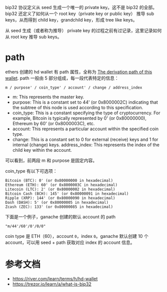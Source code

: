 bip32 协议定义从 seed 生成一个唯一的 private key。这不是 bip32 的全部。bip32 还定义了如何从一个 root key（private key or public key） 推导 sub keys，从而得到 child key，grandchild key，形成 tree like
keys。

从 seed 生成（或者称为推导） private key 的过程之前有过记录，这里记录如何从 root key 推导 sub keys。

# path
ethers 创建的 hd wallet 有 path 属性，全称为 [The derivation path of this wallet](https://docs.ethers.org/v6/api/wallet/#HDNodeWallet-path). path 一般由 5 部分组成，每一段代表特定的信息：

```
m / purpose' / coin_type' / account' / change / address_index

```
* m: This represents the master key.
* purpose: This is a constant set to 44' (or 0x8000002C) indicating that the subtree of this node is used according to this specification.
* coin_type: This is a constant specifying the type of cryptocurrency. For example, Bitcoin is typically represented by 0' (or 0x80000000), Ethereum by 60' (or 0x8000003C), etc.
* account: This represents a particular account within the specified coin type.
* change: This is a constant set to 0 for external (receive) keys and 1 for internal (change) keys.
address_index: This represents the index of the child key within the account.

可以看到，前两段 m 和 purpose 是固定内容。

coin_type 有以下可选项：
```
Bitcoin (BTC): 0' (or 0x80000000 in hexadecimal)
Ethereum (ETH): 60' (or 0x8000003C in hexadecimal)
Litecoin (LTC): 2' (or 0x80000002 in hexadecimal)
Bitcoin Cash (BCH): 145' (or 0x80000091 in hexadecimal)
Ripple (XRP): 144' (or 0x80000090 in hexadecimal)
Dash (DASH): 5' (or 0x80000005 in hexadecimal)
Zcash (ZEC): 133' (or 0x80000085 in hexadecimal)
```

下面是一个例子，ganache 创建的默认 account 的 path
```
"m/44'/60'/0'/0/0"
```
coin type 是 ETH（60），account `0`，index `0`。ganache 默认创建 10 个 account，可以用 seed + path 获取对应 index 的 account 信息。


# 参考文档
* https://river.com/learn/terms/h/hd-wallet
* https://trezor.io/learn/a/what-is-bip32

